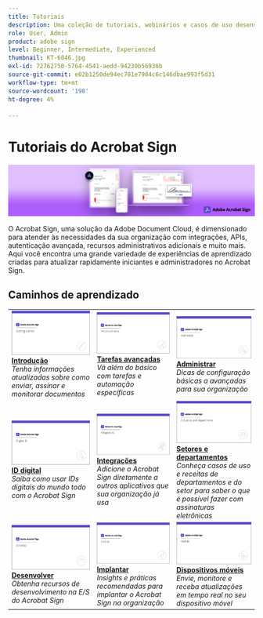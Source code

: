 ```yaml
---
title: Tutoriais
description: Uma coleção de tutoriais, webinários e casos de uso desenvolvidos para atualizar rapidamente iniciantes e administradores no Acrobat Sign
role: User, Admin
product: adobe sign
level: Beginner, Intermediate, Experienced
thumbnail: KT-6846.jpg
exl-id: 72762750-5764-4541-aedd-94230b56936b
source-git-commit: e02b1250de94ec781e7984c6c146dbae993f5d31
workflow-type: tm+mt
source-wordcount: '198'
ht-degree: 4%

---
```


# Tutoriais do Acrobat Sign

![Acrobat Sign Hero Image](assets/Hero_Sign.jpg)

O Acrobat Sign, uma solução da Adobe Document Cloud, é dimensionado para atender às necessidades da sua organização com integrações, APIs, autenticação avançada, recursos administrativos adicionais e muito mais. Aqui você encontra uma grande variedade de experiências de aprendizado criadas para atualizar rapidamente iniciantes e administradores no Acrobat Sign.

## Caminhos de aprendizado

<table style="table-layout:fixed">
<tr>
  <td>
    <a href="sign-beginner-tutorials/beginner-users-overview.md">
      <img alt="Introdução" src="assets/AS_Title_Getting-Started.png" />
    </a>
    <div>
    <a href="sign-beginner-tutorials/beginner-users-overview.md"><strong>Introdução</strong></a>
    </div>
    <em>Tenha informações atualizadas sobre como enviar, assinar e monitorar documentos</em>
    <br>
  </td>
  <td>
    <a href="sign-advanced-users/advanced-users-overview.md">
      <img alt="Tarefas avançadas" src="assets/AS_Title_Advanced.png" />
    </a>
    <div>
    <a href="sign-advanced-users/advanced-users-overview.md"><strong>Tarefas avançadas</strong></a>
    </div>
    <em>Vá além do básico com tarefas e automação específicas</em>
    <br>
  </td>  
  <td>
    <a href="admin/intro-admin-overview.md">
      <img alt="Administrar" src="assets/AS_Title_Administer.png" />
    </a>
    <div>
    <a href="admin/intro-admin-overview.md"><strong>Administrar</strong></a>
    </div>
    <em>Dicas de configuração básicas a avançadas para sua organização</em>
    <br>
  </td>
</tr>
<tr>
  <td>
    <a href="digitalid/digitalid-overview.md">
      <img alt="ID digital" src="assets/AS_Title_DigitalID.png" />
    </a>
    <div>
    <a href="digitalid/digitalid-overview.md"><strong>ID digital</strong></a>
    </div>
    <em>Saiba como usar IDs digitais do mundo todo com o Acrobat Sign</em>
    <br>
  </td>
  <td>
    <a href="integrations/integrations-overview.md">
      <img alt="Integrações" src="assets/AS_Title_Integrate.png" />
    </a>
    <div>
    <a href="integrations/integrations-overview.md"><strong>Integrações</strong></a>
    </div>
    <em>Adicione o Acrobat Sign diretamente a outros aplicativos que sua organização já usa</em>
    <br>
  </td>
  <td>
    <a href="sign-usecase/expand-inspire-overview.md">
      <img alt="Setores e departamentos" src="assets/AS_Title_Industry.png" />
    </a>
    <div>
    <a href="sign-usecase/expand-inspire-overview.md"><strong>Setores e departamentos</strong></a>
    </div>
    <em>Conheça casos de uso e receitas de departamentos e do setor para saber o que é possível fazer com assinaturas eletrônicas</em>
    <br>
  </td>
</tr>
<tr>
  <td>
    <a href="develop/develop-overview.md">
      <img alt="Desenvolver" src="assets/AS_Title_Develop.png" />
    </a>
    <div>
    <a href="develop/develop-overview.md"><strong>Desenvolver</strong></a>
    </div>
    <em>Obtenha recursos de desenvolvimento na E/S do Acrobat Sign</em>
    <br>
  </td>
   <td>
    <a href="deploy-overview.md">
      <img alt="Implantar" src="assets/AS_Title_Deploy.png" />
    </a>
    <div>
    <a href="deploy-overview.md"><strong>Implantar</strong></a>
    </div>
    <em>Insights e práticas recomendadas para implantar o Acrobat Sign na organização</em>
    <br>
  </td>
  <td>
    <a href="mobile/mobile-overview.md">
      <img alt="Dispositivos móveis" src="assets/AS_Title_Mobile.png" />
    </a>
    <div>
    <a href="mobile/mobile-overview.md"><strong>Dispositivos móveis</strong></a>
    </div>
    <em>Envie, monitore e receba atualizações em tempo real no seu dispositivo móvel</em>
    <br>
  </td>  
</tr>
</table>
